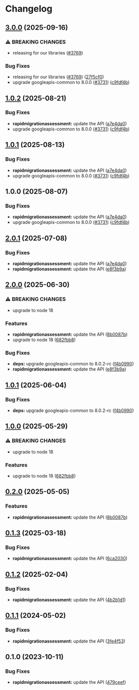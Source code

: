 # Changelog

## [3.0.0](https://github.com/googleapis/google-api-nodejs-client/compare/rapidmigrationassessment-v2.0.1...rapidmigrationassessment-v3.0.0) (2025-09-16)


### ⚠ BREAKING CHANGES

* releasing for our libraries ([#3769](https://github.com/googleapis/google-api-nodejs-client/issues/3769))

### Bug Fixes

* releasing for our libraries ([#3769](https://github.com/googleapis/google-api-nodejs-client/issues/3769)) ([27f5cf0](https://github.com/googleapis/google-api-nodejs-client/commit/27f5cf0a0190a5e8e8bf970f7a7cf77c409f093e))
* upgrade googleapis-common to 8.0.0  ([#3731](https://github.com/googleapis/google-api-nodejs-client/issues/3731)) ([c9fdf4b](https://github.com/googleapis/google-api-nodejs-client/commit/c9fdf4b34d6c9bcf608eee35dd281d4680be9797))

## [1.0.2](https://github.com/googleapis/google-api-nodejs-client/compare/rapidmigrationassessment-v1.0.1...rapidmigrationassessment-v1.0.2) (2025-08-21)


### Bug Fixes

* **rapidmigrationassessment:** update the API ([a7e4da0](https://github.com/googleapis/google-api-nodejs-client/commit/a7e4da0935ba8b8732abdd59d3a46b88afb143f8))
* upgrade googleapis-common to 8.0.0  ([#3731](https://github.com/googleapis/google-api-nodejs-client/issues/3731)) ([c9fdf4b](https://github.com/googleapis/google-api-nodejs-client/commit/c9fdf4b34d6c9bcf608eee35dd281d4680be9797))

## [1.0.1](https://github.com/googleapis/google-api-nodejs-client/compare/rapidmigrationassessment-v1.0.0...rapidmigrationassessment-v1.0.1) (2025-08-13)


### Bug Fixes

* **rapidmigrationassessment:** update the API ([a7e4da0](https://github.com/googleapis/google-api-nodejs-client/commit/a7e4da0935ba8b8732abdd59d3a46b88afb143f8))
* upgrade googleapis-common to 8.0.0  ([#3731](https://github.com/googleapis/google-api-nodejs-client/issues/3731)) ([c9fdf4b](https://github.com/googleapis/google-api-nodejs-client/commit/c9fdf4b34d6c9bcf608eee35dd281d4680be9797))

## 1.0.0 (2025-08-07)


### Bug Fixes

* **rapidmigrationassessment:** update the API ([a7e4da0](https://github.com/googleapis/google-api-nodejs-client/commit/a7e4da0935ba8b8732abdd59d3a46b88afb143f8))
* upgrade googleapis-common to 8.0.0  ([#3731](https://github.com/googleapis/google-api-nodejs-client/issues/3731)) ([c9fdf4b](https://github.com/googleapis/google-api-nodejs-client/commit/c9fdf4b34d6c9bcf608eee35dd281d4680be9797))

## [2.0.1](https://github.com/googleapis/google-api-nodejs-client/compare/rapidmigrationassessment-v2.0.0...rapidmigrationassessment-v2.0.1) (2025-07-08)


### Bug Fixes

* **rapidmigrationassessment:** update the API ([a7e4da0](https://github.com/googleapis/google-api-nodejs-client/commit/a7e4da0935ba8b8732abdd59d3a46b88afb143f8))
* **rapidmigrationassessment:** update the API ([e8f3b9a](https://github.com/googleapis/google-api-nodejs-client/commit/e8f3b9a0f994939bc557437e965aeca6e5f3fad1))

## [2.0.0](https://github.com/googleapis/google-api-nodejs-client/compare/rapidmigrationassessment-v1.0.1...rapidmigrationassessment-v2.0.0) (2025-06-30)


### ⚠ BREAKING CHANGES

* upgrade to node 18

### Features

* **rapidmigrationassessment:** update the API ([8b0087b](https://github.com/googleapis/google-api-nodejs-client/commit/8b0087b89e4ffbc15075834e7b0ce00b08040802))
* upgrade to node 18 ([682fbb8](https://github.com/googleapis/google-api-nodejs-client/commit/682fbb869189ae92b3e9a194d37d0548af0c1f92))


### Bug Fixes

* **deps:** upgrade googleapis-common to 8.0.2-rc ([f4b0990](https://github.com/googleapis/google-api-nodejs-client/commit/f4b099071040cfbcfe4a2e7d487d45ee93b369e0))
* **rapidmigrationassessment:** update the API ([e8f3b9a](https://github.com/googleapis/google-api-nodejs-client/commit/e8f3b9a0f994939bc557437e965aeca6e5f3fad1))

## [1.0.1](https://github.com/googleapis/google-api-nodejs-client/compare/rapidmigrationassessment-v1.0.0...rapidmigrationassessment-v1.0.1) (2025-06-04)


### Bug Fixes

* **deps:** upgrade googleapis-common to 8.0.2-rc ([f4b0990](https://github.com/googleapis/google-api-nodejs-client/commit/f4b099071040cfbcfe4a2e7d487d45ee93b369e0))

## [1.0.0](https://github.com/googleapis/google-api-nodejs-client/compare/rapidmigrationassessment-v0.2.0...rapidmigrationassessment-v1.0.0) (2025-05-29)


### ⚠ BREAKING CHANGES

* upgrade to node 18

### Features

* upgrade to node 18 ([682fbb8](https://github.com/googleapis/google-api-nodejs-client/commit/682fbb869189ae92b3e9a194d37d0548af0c1f92))

## [0.2.0](https://github.com/googleapis/google-api-nodejs-client/compare/rapidmigrationassessment-v0.1.3...rapidmigrationassessment-v0.2.0) (2025-05-05)


### Features

* **rapidmigrationassessment:** update the API ([8b0087b](https://github.com/googleapis/google-api-nodejs-client/commit/8b0087b89e4ffbc15075834e7b0ce00b08040802))

## [0.1.3](https://github.com/googleapis/google-api-nodejs-client/compare/rapidmigrationassessment-v0.1.2...rapidmigrationassessment-v0.1.3) (2025-03-18)


### Bug Fixes

* **rapidmigrationassessment:** update the API ([6ca2030](https://github.com/googleapis/google-api-nodejs-client/commit/6ca203067add4df64c5c51d0beb56c445e1ae6b8))

## [0.1.2](https://github.com/googleapis/google-api-nodejs-client/compare/rapidmigrationassessment-v0.1.1...rapidmigrationassessment-v0.1.2) (2025-02-04)


### Bug Fixes

* **rapidmigrationassessment:** update the API ([4b2b1d1](https://github.com/googleapis/google-api-nodejs-client/commit/4b2b1d19a82753d28568dc7d7cb9a73b4d5dba9c))

## [0.1.1](https://github.com/googleapis/google-api-nodejs-client/compare/rapidmigrationassessment-v0.1.0...rapidmigrationassessment-v0.1.1) (2024-05-02)


### Bug Fixes

* **rapidmigrationassessment:** update the API ([3fe4f53](https://github.com/googleapis/google-api-nodejs-client/commit/3fe4f53ee08c594ac96fbe126918d555910d962a))

## 0.1.0 (2023-10-11)


### Bug Fixes

* **rapidmigrationassessment:** update the API ([479ceef](https://github.com/googleapis/google-api-nodejs-client/commit/479ceefd1f0595441f411bc11a6d8de33ecb2ebc))
